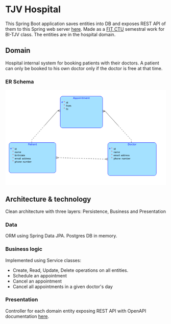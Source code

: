 # TJV Hospital

This Spring Boot application saves entities into DB and exposes REST API of them to this Spring web server [here](https://github.com/Finishxx/tjv-hospital-frontend). Made as a [FIT CTU](https://fit.cvut.cz/cs) semestral work for BI-TJV class. The entities are in the hospital domain.

## Domain

Hospital internal system for booking patients with their doctors.
A patient can only be booked to his own doctor only if the doctor is free at that time.

### ER Schema

![relational schema](/schema.png)

## Architecture & technology

Clean architecture with three layers: Persistence, Business and Presentation

### Data

ORM using Spring Data JPA. Postgres DB in memory.

### Business logic

Implemented using Service classes:
- Create, Read, Update, Delete operations on all entities.
- Schedule an appointment
- Cancel an appointment
- Cancel all appointments in a given doctor's day

### Presentation

Controller for each domain entity exposing REST API with OpenAPI documentation [here](src/main/resources/static/openapi.yaml).
